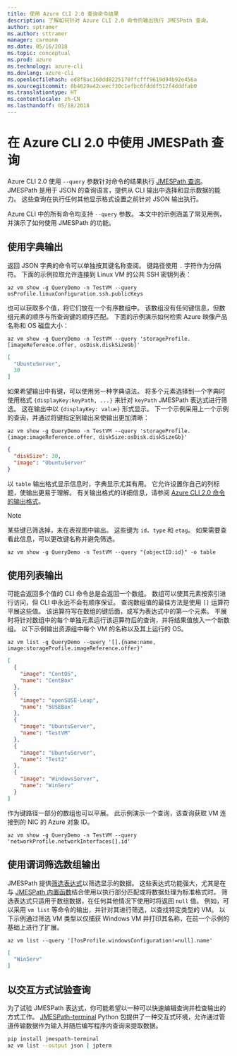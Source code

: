 ```yaml
---
title: 使用 Azure CLI 2.0 查询命令结果
description: 了解如何针对 Azure CLI 2.0 命令的输出执行 JMESPath 查询。
author: sptramer
ms.author: sttramer
manager: carmonm
ms.date: 05/16/2018
ms.topic: conceptual
ms.prod: azure
ms.technology: azure-cli
ms.devlang: azure-cli
ms.openlocfilehash: ed8f8ac160dd8225170ffcfff9619d94b92e456a
ms.sourcegitcommit: 8b4629a42ceecf30c1efbc6fdddf512f4dddfab0
ms.translationtype: HT
ms.contentlocale: zh-CN
ms.lasthandoff: 05/18/2018
---
```

# <a name="use-jmespath-queries-with-azure-cli-20"></a>在 Azure CLI 2.0 中使用 JMESPath 查询

Azure CLI 2.0 使用 `--query` 参数针对命令的结果执行 [JMESPath 查询](http://jmespath.org)。 JMESPath 是用于 JSON 的查询语言，提供从 CLI 输出中选择和显示数据的能力。 这些查询在执行任何其他显示格式设置之前针对 JSON 输出执行。

Azure CLI 中的所有命令均支持 `--query` 参数。 本文中的示例涵盖了常见用例，并演示了如何使用 JMESPath 的功能。

## <a name="work-with-dictionary-output"></a>使用字典输出

返回 JSON 字典的命令可以单独按其键名称查阅。 键路径使用 `.` 字符作为分隔符。 下面的示例拉取允许连接到 Linux VM 的公共 SSH 密钥列表：

```azurecli-interactive
az vm show -g QueryDemo -n TestVM --query osProfile.linuxConfiguration.ssh.publicKeys
```

也可以获取多个值，将它们放在一个有序数组中。 该数组没有任何键信息，但数组元素的顺序与所查询键的顺序匹配。 下面的示例演示如何检索 Azure 映像产品名称和 OS 磁盘大小：

```azurecli-interactive
az vm show -g QueryDemo -n TestVM --query 'storageProfile.[imageReference.offer, osDisk.diskSizeGb]'
```

```json
[
  "UbuntuServer",
  30
]
```

如果希望输出中有键，可以使用另一种字典语法。 将多个元素选择到一个字典时使用格式 `{displayKey:keyPath, ...}` 来针对 `keyPath` JMESPath 表达式进行筛选。 这在输出中以 `{displayKey: value}` 形式显示。 下一个示例采用上一个示例的查询，并通过将键指定到输出来使输出更加清晰：

```azurecli-interactive
az vm show -g QueryDemo -n TestVM --query 'storageProfile.{image:imageReference.offer, diskSize:osDisk.diskSizeGb}'
```

```json
{
  "diskSize": 30,
  "image": "UbuntuServer"
}
```

以 `table` 输出格式显示信息时，字典显示尤其有用。 它允许设置你自己的列标题，使输出更易于理解。 有关输出格式的详细信息，请参阅 [Azure CLI 2.0 命令的输出格式](/cli/azure/format-output-azure-cli)。

> [!NOTE]
> 某些键已筛选掉，未在表视图中输出。 这些键为 `id`、`type` 和 `etag`。 如果需要查看此信息，可以更改键名称并避免筛选。
>
> ```azurecli
> az vm show -g QueryDemo -n TestVM --query "{objectID:id}" -o table
> ```

## <a name="work-with-list-output"></a>使用列表输出

可能会返回多个值的 CLI 命令总是会返回一个数组。 数组可以使其元素按索引进行访问，但 CLI 中永远不会有顺序保证。 查询数组值的最佳方法是使用 `[]` 运算符平展这些值。 该运算符写在数组的键后面，或写为表达式中的第一个元素。 平展时将针对数组中的每个单独元素运行该运算符后的查询，并将结果值放入一个新数组。 以下示例输出资源组中每个 VM 的名称以及其上运行的 OS。 

```azurecli-interactive
az vm list -g QueryDemo --query '[].{name:name, image:storageProfile.imageReference.offer}'
```

```json
[
  {
    "image": "CentOS",
    "name": "CentBox"
  },
  {
    "image": "openSUSE-Leap",
    "name": "SUSEBox"
  },
  {
    "image": "UbuntuServer",
    "name": "TestVM"
  },
  {
    "image": "UbuntuServer",
    "name": "Test2"
  },
  {
    "image": "WindowsServer",
    "name": "WinServ"
  }
]
```

作为键路径一部分的数组也可以平展。 此示例演示一个查询，该查询获取 VM 连接到的 NIC 的 Azure 对象 ID。

```azurecli-interactive
az vm show -g QueryDemo -n TestVM --query 'networkProfile.networkInterfaces[].id'
```

## <a name="filter-array-output-with-predicates"></a>使用谓词筛选数组输出

JMESPath 提供[筛选表达式](http://jmespath.org/specification.html#filterexpressions)以筛选显示的数据。 这些表达式功能强大，尤其是在与 [JMESPath 内置函数](http://jmespath.org/specification.html#built-in-functions)结合使用以执行部分匹配或将数据处理为标准格式时。 筛选表达式只适用于数组数据，在任何其他情况下使用时将返回 `null` 值。 例如，可以采用 `vm list` 等命令的输出，并针对其进行筛选，以查找特定类型的 VM。 以下示例通过筛选 VM 类型以仅捕获 Windows VM 并打印其名称，在前一个示例的基础上进行了扩展。

```azurecli-interactive
az vm list --query '[?osProfile.windowsConfiguration!=null].name'
```

```json
[
  "WinServ"
]
```

## <a name="experiment-with-queries-interactively"></a>以交互方式试验查询

为了试验 JMESPath 表达式，你可能希望以一种可以快速编辑查询并检查输出的方式工作。 [JMESPath-terminal](https://github.com/jmespath/jmespath.terminal) Python 包提供了一种交互式环境，允许通过管道传输数据作为输入并随后编写程序内查询来提取数据。

```bash
pip install jmespath-terminal
az vm list --output json | jpterm
```
